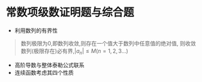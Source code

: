 # 常数项级数证明题与综合题

- 利用数列的有界性

> 数列极限为0,即数列收敛,则存在一个值大于数列中任意值的绝对值,
> 则收敛数列(极限存在)必有界,$|a_n|\leqslant M(n=1,2,3\dots)$

- 高阶导数与整体泰勒公式联系
- 连续函数考虑其四个性质
